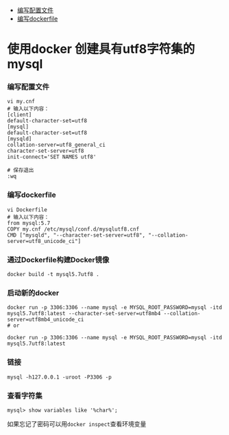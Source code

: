 
- [编写配置文件](#编写配置文件)
- [编写dockerfile](#编写dockerfile)

# 使用docker 创建具有utf8字符集的mysql

### 编写配置文件
```shell
vi my.cnf
# 输入以下内容：
[client]
default-character-set=utf8
[mysql]
default-character-set=utf8
[mysqld]
collation-server=utf8_general_ci
character-set-server=utf8
init-connect='SET NAMES utf8'

# 保存退出
:wq
```


### 编写dockerfile
```shell
vi Dockerfile
# 输入以下内容：
from mysql:5.7
COPY my.cnf /etc/mysql/conf.d/mysqlutf8.cnf
CMD ["mysqld", "--character-set-server=utf8", "--collation-server=utf8_unicode_ci"]
```

### 通过Dockerfile构建Docker镜像
```
docker build -t mysql5.7utf8 .
```

### 启动新的docker

```shell
docker run -p 3306:3306 --name mysql -e MYSQL_ROOT_PASSWORD=mysql -itd mysql5.7utf8:latest --character-set-server=utf8mb4 --collation-server=utf8mb4_unicode_ci
# or

docker run -p 3306:3306 --name mysql -e MYSQL_ROOT_PASSWORD=mysql -itd mysql5.7utf8:latest
```

### 链接
```
mysql -h127.0.0.1 -uroot -P3306 -p 
```

### 查看字符集
```
mysql> show variables like '%char%'; 
```

如果忘记了密码可以用`docker inspect`查看环境变量